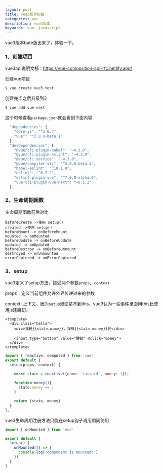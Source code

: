 ```yaml
---
layout: post
title: vue3版本初尝
categories: vue
description: vue3版本
keywords: vue, javascript
---
```


vue3版本bate版出来了，体验一下。

### 1、创建项目

vue3api说明文档：https://vue-composition-api-rfc.netlify.app/

创建vue项目

```js
$ vue create vue3-test
```

创建完毕之后升级到3

```js
$ vue add vue-next
```

这个时候查看`package.json`就会看到下面内容

```js
  "dependencies": {
    "core-js": "^3.6.4",
    "vue": "^3.0.0-beta.1"
  },
  "devDependencies": {
    "@vue/cli-plugin-babel": "~4.3.0",
    "@vue/cli-plugin-eslint": "~4.3.0",
    "@vue/cli-service": "~4.3.0",
    "@vue/compiler-sfc": "^3.0.0-beta.1",
    "babel-eslint": "^10.1.0",
    "eslint": "^6.7.2",
    "eslint-plugin-vue": "^7.0.0-alpha.0",
    "vue-cli-plugin-vue-next": "~0.1.2"
  },
```

### 2、生命周期函数

生命周期函数前后对比

```
beforeCreate ->使用 setup()
created ->使用 setup()
beforeMount -> onBeforeMount
mounted -> onMounted
beforeUpdate -> onBeforeUpdate
updated -> onUpdated
beforeDestroy -> onBeforeUnmount
destroyed -> onUnmounted
errorCaptured -> onErrorCaptured
```

### 3、setup

vue3定义了setup方法，接受两个参数`props, context`

props：定义当前组件允许外界传递过来的参数

context: 上下文，因为`setup`里面拿不到this，vue3认为一些事件里面用this比使用js还魔幻。

```
<template>
  <div class="hello">
    <div>我是{{state.name}}，我有{{state.money}}元</div>

    <input type="button" value="赚钱" @click="money">
  </div>
</template>
```

```js
import { reactive, computed } from 'vue'
export default {
  setup(props, context) {

    const state = reactive({name: 'catsaid', money: 1});
    
    function money(){
      state.money ++ ;
    }

    return {state, money}
  }
};
```

vue3生命周期注册方法只能在setup钩子调用期间使用

```js
import { onMounted } from 'vue'

export default {
  setup() {
    onMounted(() => {
      console.log('component is mounted!')
    })
  }
}
```


